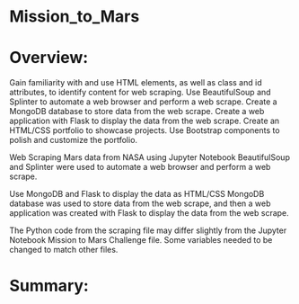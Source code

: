 # Mission_to_Mars

# Overview:

Gain familiarity with and use HTML elements, as well as class and id attributes, to identify content for web scraping.
Use BeautifulSoup and Splinter to automate a web browser and perform a web scrape.
Create a MongoDB database to store data from the web scrape.
Create a web application with Flask to display the data from the web scrape.
Create an HTML/CSS portfolio to showcase projects.
Use Bootstrap components to polish and customize the portfolio.


Web Scraping Mars data from NASA using Jupyter Notebook
BeautifulSoup and Splinter were used to automate a web browser and perform a web scrape.

Use MongoDB and Flask to display the data as HTML/CSS
MongoDB database was used to store data from the web scrape, and then a web application was created with Flask to display the data from the web scrape.

The Python code from the scraping file may differ slightly from the Jupyter Notebook Mission to Mars Challenge file. Some variables needed to be changed to match other files.


# Summary: